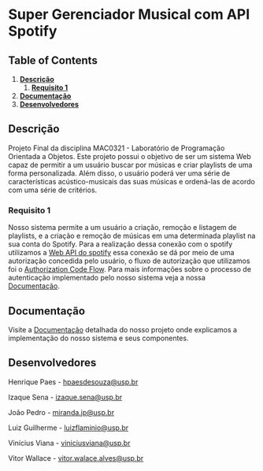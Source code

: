 # Super Gerenciador Musical com API Spotify

## Table of Contents
1. **[Descrição](#Descrção)**
    1. **[Requisito 1](#Primeiro-Requisito)**
2. **[Documentação](#Documentation)**
3. **[Desenvolvedores](#Desenvolvedores)**

## Descrição

Projeto Final da disciplina MAC0321 - Laboratório de Programação Orientada a Objetos.
Este projeto possui o objetivo de ser um sistema Web capaz de permitir a um usuário buscar por músicas e criar playlists de uma forma personalizada.
Além disso, o usuário poderá ver uma série de características acústico-musicais das suas músicas e ordená-las de acordo com uma série de critérios.

### Requisito 1

Nosso sistema permite a um usuário a criação, remoção e listagem de playlists, e a criação e remoção de músicas em uma determinada playlist na sua conta do Spotify.
Para a realização dessa conexão com o spotify utilizamos a [Web API do spotify](https://developer.spotify.com/documentation/web-api/) essa conexão se dá por meio de uma autorização concedida pelo usuário, 
o fluxo de autorização que utilizamos foi o [Authorization Code Flow](https://developer.spotify.com/documentation/general/guides/authorization/code-flow/).
Para mais informações sobre o processo de autenticação implementado pelo nosso sistema veja a nossa [Documentação](https://docs.google.com/document/d/1cjTkzrrpy6fLiE7F1ueLTiix-Zb1A35GtyUuEEYnOEE/edit#heading=h.4i59c2ceu1x).

## Documentação

Visite a [Documentação](https://docs.google.com/document/d/1cjTkzrrpy6fLiE7F1ueLTiix-Zb1A35GtyUuEEYnOEE/edit#heading=h.8ig6huv67gzu) detalhada do nosso projeto onde explicamos a implementação do nosso sistema e seus componentes.

## Desenvolvedores

Henrique Paes - hpaesdesouza@usp.br

Izaque Sena - izaque.sena@usp.br

João Pedro - miranda.jp@usp.br

Luiz Guilherme - luizflaminio@usp.br

Vinícius Viana - viniciusviana@usp.br

Vitor Wallace - vitor.walace.alves@usp.br

